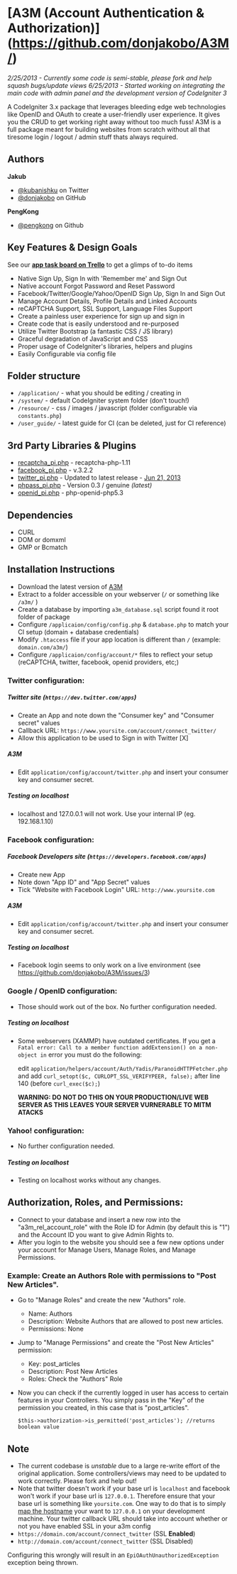 # [A3M (Account Authentication & Authorization)] (https://github.com/donjakobo/A3M/)
_2/25/2013 - Currently some code is semi-stable, please fork and help squash bugs/update views_
_6/25/2013 - Started working on integrating the main code with admin panel and the development version of CodeIgniter 3_

A CodeIgniter 3.x package that leverages bleeding edge web technologies like OpenID and OAuth to create a user-friendly user experience. It gives you the CRUD to get working right away without too much fuss! A3M is a full package meant for building websites from scratch without all that tiresome login / logout / admin stuff thats always required.

## Authors

**Jakub**   			
+ [@kubanishku](https://twitter.com/kubanishku/) on Twitter    
+ [@donjakobo](https://github.com/donjakobo) on GitHub   
	
**PengKong**   
+ [@pengkong](https://github.com/pengkong) on Github   
        
## Key Features & Design Goals

See our **[app task board on Trello](https://trello.com/board/a3m/512c08b874b855f26200e690)** to get a glimps of to-do items

* Native Sign Up, Sign In with 'Remember me' and Sign Out  
* Native account Forgot Password and Reset Password  
* Facebook/Twitter/Google/Yahoo/OpenID Sign Up, Sign In and Sign Out  
* Manage Account Details, Profile Details and Linked Accounts  
* reCAPTCHA Support, SSL Support, Language Files Support  
* Create a painless user experience for sign up and sign in  
* Create code that is easily understood and re-purposed  
* Utilize Twitter Bootstrap (a fantastic CSS / JS library)  
* Graceful degradation of JavaScript and CSS  
* Proper usage of CodeIgniter's libraries, helpers and plugins  
* Easily Configurable via config file  

## Folder structure  

* `/application/` - what you should be editing / creating in    
* `/system/` - default CodeIgniter system folder (don't touch!)   
* `/resource/` - css / images / javascript (folder configurable via `constants.php`)   
* `/user_guide/` - latest guide for CI (can be deleted, just for CI reference)

## 3rd Party Libraries & Plugins

* [recaptcha_pi.php](http://code.google.com/p/recaptcha/) - recaptcha-php-1.11
* [facebook_pi.php](https://github.com/facebook/facebook-php-sdk/) - v.3.2.2 
* [twitter_pi.php](https://github.com/jmathai/twitter-async) - Updated to latest release - [Jun 21, 2013](https://github.com/jmathai/twitter-async/commits/master)  
* [phpass_pi.php](http://www.openwall.com/phpass/) - Version 0.3 / genuine _(latest)_ 
* [openid_pi.php](http://sourcecookbook.com/en/recipes/60/janrain-s-php-openid-library-fixed-for-php-5-3-and-how-i-did-it) - php-openid-php5.3  

## Dependencies

* CURL
* DOM or domxml 
* GMP or Bcmatch

## Installation Instructions

+ Download the latest version of [A3M](https://github.com/donjakobo/A3M/)
+ Extract to a folder accessible on your webserver (`/` or something like `/a3m/` )  
+ Create a database by importing `a3m_database.sql` script found it root folder of package  
+ Configure `/applicaion/config/config.php` & `database.php` to match your CI setup (domain + database credentials)  
+ Modify `.htaccess` file if your app location is different than `/` (example: `domain.com/a3m/`)  
+ Configure `/applicaion/config/account/*` files to reflect your setup (reCAPTCHA, twitter, facebook, openid providers, etc;)

### Twitter configuration:
##### Twitter site (`https://dev.twitter.com/apps`)
+ Create an App and note down the "Consumer key" and "Consumer secret" values
+ Callback URL: `https://www.yoursite.com/account/connect_twitter/`
+ Allow this application to be used to Sign in with Twitter [X]

##### A3M
+ Edit `application/config/account/twitter.php` and insert your consumer key and consumer secret.

##### Testing on localhost
+ localhost and 127.0.0.1 will not work. Use your internal IP (eg. 192.168.1.10)

### Facebook configuration:
##### Facebook Developers site (`https://developers.facebook.com/apps`)
+ Create new App
+ Note down "App ID" and "App Secret" values
+ Tick "Website with Facebook Login" URL: `http://www.yoursite.com`

##### A3M
+ Edit `application/config/account/twitter.php` and insert your consumer key and consumer secret.

##### Testing on localhost
+ Facebook login seems to only work on a live environment (see https://github.com/donjakobo/A3M/issues/3)

### Google / OpenID configuration:
+ Those should work out of the box. No further configuration needed.

##### Testing on localhost
+ Some webservers (XAMMP) have outdated certificates. If you get a `Fatal error: Call to a member function addExtension() on a non-object in` error you must do the following:
	
	edit 
	`application/helpers/account/Auth/Yadis/ParanoidHTTPFetcher.php` and add
	`curl_setopt($c, CURLOPT_SSL_VERIFYPEER, false);` after line 140 (before `curl_exec($c);`)

	**WARNING: DO NOT DO THIS ON YOUR PRODUCTION/LIVE WEB SERVER AS THIS LEAVES YOUR SERVER VURNERABLE TO MITM ATACKS**

### Yahoo! configuration:
+ No further configuration needed.

##### Testing on localhost
+ Testing on localhost works without any changes.

## Authorization, Roles, and Permissions:

+ Connect to your database and insert a new row into the "a3m_rel_account_role" with the Role ID for Admin (by default this is "1") and the Account ID you want to give Admin Rights to.
+ After you login to the website you should see a few new options under your account for Manage Users, Manage Roles, and Manage Permissions.

### Example: Create an Authors Role with permissions to "Post New Articles".

+ Go to "Manage Roles" and create the new "Authors" role. 
  + Name: Authors
  + Description: Website Authors that are allowed to post new articles.
  + Permissions: None
+ Jump to "Manage Permissions" and create the "Post New Articles" permission: 
  + Key: post_articles
  + Description: Post New Articles
  + Roles: Check the "Authors" Role
+ Now you can check if the currently logged in user has access to certain features in your Controllers. You simply pass in the "Key" of the permission you created, in this case that is "post_articles".
    
  `$this->authorization->is_permitted('post_articles'); //returns boolean value`


## Note
+ The current codebase is _unstable_ due to a large re-write effort of the original application. Some controllers/views may need to be updated to work correctly. Please fork and help out!
+ Note that twitter doesn't work if your base url is `localhost` and facebook won't work if your base url is `127.0.0.1`. Therefore ensure that your base url is something like `yoursite.com`. One way to do that is to simply [map the hostname](http://en.wikipedia.org/wiki/Hosts_%28file%29) your want to `127.0.0.1` on your development machine.
Your twitter callback URL should take into account whether or not you have enabled SSL in your a3m config   
 + `https://domain.com/account/connect_twitter` (SSL **Enabled**) 
 + `http://domain.com/account/connect_twitter` (SSL Disabled) 

Configuring this wrongly will result in an `EpiOAuthUnauthorizedException` exception being thrown.

